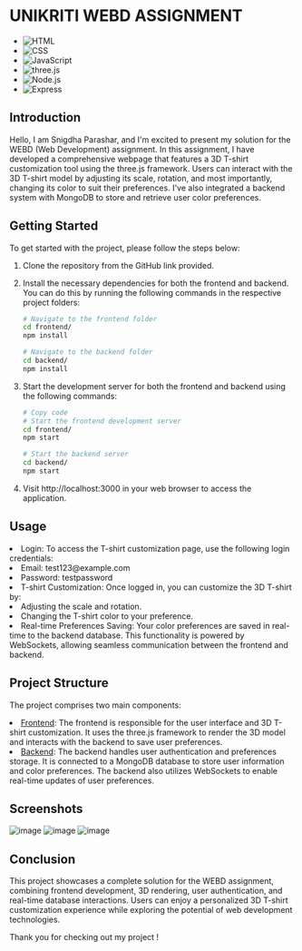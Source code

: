 # UNIKRITI WEBD ASSIGNMENT
- ![HTML](https://img.shields.io/badge/HTML-5-red) 
- ![CSS](https://img.shields.io/badge/CSS-3-blue) 
- ![JavaScript](https://img.shields.io/badge/JavaScript-ES6-yellow) 
- ![three.js](https://img.shields.io/badge/three.js-WebGL-ff69b4)
- ![Node.js](https://img.shields.io/badge/Node.js-v14.17.6-success)
- ![Express](https://img.shields.io/badge/Express-v4.17.1-success)


## Introduction
Hello, I am Snigdha Parashar, and I'm excited to present my solution for the WEBD (Web Development) assignment. In this assignment, I have developed a comprehensive webpage that features a 3D T-shirt customization tool using the three.js framework. Users can interact with the 3D T-shirt model by adjusting its scale, rotation, and most importantly, changing its color to suit their preferences. I've also integrated a backend system with MongoDB to store and retrieve user color preferences.

## Getting Started
To get started with the project, please follow the steps below:

1. Clone the repository from the GitHub link provided.

2. Install the necessary dependencies for both the frontend and backend. You can do this by running the following commands in the respective project folders:
   ```bash
   # Navigate to the frontend folder
   cd frontend/
   npm install

   # Navigate to the backend folder
   cd backend/
   npm install
3. Start the development server for both the frontend and backend using the following commands:
   ```bash
   # Copy code
   # Start the frontend development server
   cd frontend/
   npm start

   # Start the backend server
   cd backend/
   npm start
4. Visit http://localhost:3000 in your web browser to access the application.

## Usage

<li> Login: To access the T-shirt customization page, use the following login credentials:
  <li>Email: test123@example.com
  <li>Password: testpassword
    <li>T-shirt Customization: Once logged in, you can customize the 3D T-shirt by:
      <li>Adjusting the scale and rotation.
        <li>Changing the T-shirt color to your preference.
          <li>Real-time Preferences Saving: Your color preferences are saved in real-time to the backend database. This functionality is powered by WebSockets, allowing seamless communication between the frontend and backend.

## Project Structure
The project comprises two main components:

<li> <u>Frontend</u>: The frontend is responsible for the user interface and 3D T-shirt customization. It uses the three.js framework to render the 3D model and interacts with the backend to save user preferences.

<li> <u>Backend</u>: The backend handles user authentication and preferences storage. It is connected to a MongoDB database to store user information and color preferences. The backend also utilizes WebSockets to enable real-time updates of user preferences.

## Screenshots

![image](https://github.com/snigdha510/TSHIRT-CUSTOMIZATION/assets/100710845/f822892e-8cdc-4b51-8170-b3c97443b87d)
![image](https://github.com/snigdha510/TSHIRT-CUSTOMIZATION/assets/100710845/2c9fe8f7-7483-4132-91f4-7a037c7e6596)
![image](https://github.com/snigdha510/TSHIRT-CUSTOMIZATION/assets/100710845/de37bbd9-2395-4d66-8328-5605d80fc4e4)

## Conclusion

This project showcases a complete solution for the WEBD assignment, combining frontend development, 3D rendering, user authentication, and real-time database interactions. Users can enjoy a personalized 3D T-shirt customization experience while exploring the potential of web development technologies.

Thank you for checking out my project !

